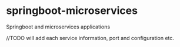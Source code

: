 # springboot-microservices
Springboot and microservices applications

//TODO will add each service information, port and configuration etc.
